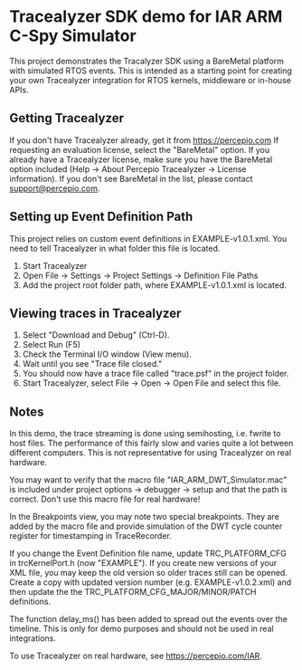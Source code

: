 # Tracealyzer SDK demo for IAR ARM C-Spy Simulator
 
 This project demonstrates the Tracalyzer SDK using a BareMetal platform with
 simulated RTOS events. This is intended as a starting point for creating your
 own Tracealyzer integration for RTOS kernels, middleware or in-house APIs.
 
 ## Getting Tracealyzer
 If you don't have Tracealyzer already, get it from https://percepio.com 
 If requesting an evaluation license, select the "BareMetal" option.
 If you already have a Tracealyzer license, make sure you have the BareMetal
 option included (Help -> About Percepio Tracealyzer -> License information).
 If you don't see BareMetal in the list, please contact support@percepio.com.
 
 ## Setting up Event Definition Path
 This project relies on custom event definitions in EXAMPLE-v1.0.1.xml.
 You need to tell Tracealyzer in what folder this file is located.
 1. Start Tracealyzer
 2. Open File -> Settings -> Project Settings -> Definition File Paths
 3. Add the project root folder path, where EXAMPLE-v1.0.1.xml is located.
 
  ## Viewing traces in Tracealyzer
 1. Select "Download and Debug" (Ctrl-D).
 2. Select Run (F5)
 3. Check the Terminal I/O window (View menu).
 4. Wait until you see "Trace file closed." 
 5. You should now have a trace file called "trace.psf" in the project folder.
 6. Start Tracealyzer, select File -> Open -> Open File and select this file.
 
 ## Notes
 In this demo, the trace streaming is done using semihosting, i.e. fwrite
 to host files. The performance of this fairly slow and varies quite a lot
 between different computers. This is not representative for using
 Tracealyzer on real hardware.
 
 You may want to verify that the macro file "IAR_ARM_DWT_Simulator.mac"
 is included under project options -> debugger -> setup and that the path
 is correct. Don't use this macro file for real hardware!
 
 In the Breakpoints view, you may note two special breakpoints. They are
 added by the macro file and provide simulation of the DWT cycle counter
 register for timestamping in TraceRecorder.
 
 If you change the Event Definition file name, update TRC_PLATFORM_CFG in
 trcKernelPort.h (now "EXAMPLE"). If you create new versions of your XML
 file, you may keep the old version so older traces still can be opened.
 Create a copy with updated version number (e.g. EXAMPLE-v1.0.2.xml) and
 then update the the TRC_PLATFORM_CFG_MAJOR/MINOR/PATCH definitions.
 
 The function delay_ms() has been added to spread out the events over the
 timeline. This is only for demo purposes and should not be used in real
 integrations.
 
 To use Tracealyzer on real hardware, see https://percepio.com/IAR.
